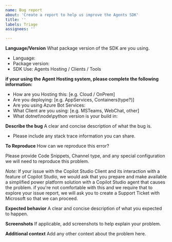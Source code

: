 ```yaml
---
name: Bug report
about: 'Create a report to help us improve the Agents SDK'
title: ''
labels: Triage
assignees: ''

---
```


**Language/Version**
What package version of the SDK are you using.
- Language: 
- Package version: 
- SDK Use: Agents Hosting / Clients / Tools

**if your using the Agent Hosting system, please complete the following information:**
 - How are you Hosting this: [e.g. Cloud / OnPrem]
 - Are you deploying: [e.g. AppServices, Containers(type?)] 
 - Are you using Azure Bot Services:
 - What Client are you using: [e.g. MSTeams, WebChat, other]
 - What dotnet\node\python version is your build in:

**Describe the bug**
A clear and concise description of what the bug is.
- Please include any stack trace information you can share.

**To Reproduce**
How can we reproduce this error?

Please provide Code Snippets, Channel type, and any special configuration we will need to reproduce this problem.

*Note:* If your issue with the Copilot Studio Client and its interaction with a feature of Copilot Studio, we would ask that you prepare and make available a simplified power platform solution with a Copilot Studio agent that causes the problem.  if you're not comfortable with this and we require that to explore your issue report, we will ask you to create a Support Ticket with Microsoft so that we can proceed. 

**Expected behavior**
A clear and concise description of what you expected to happen.

**Screenshots**
If applicable, add screenshots to help explain your problem.

**Additional context**
Add any other context about the problem here.
